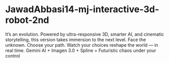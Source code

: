 # JawadAbbasi14-mj-interactive-3d-robot-2nd
It’s an evolution. Powered by ultra-responsive 3D, smarter AI, and cinematic storytelling, this version takes immersion to the next level. Face the unknown. Choose your path. Watch your choices reshape the world — in real time. Gemini AI + Imagen 3.0 + Spline = Futuristic chaos under your control
